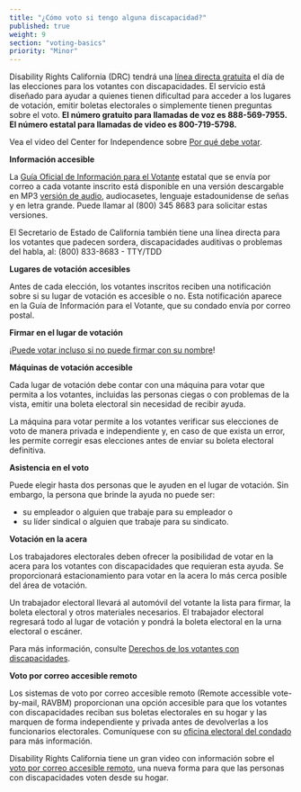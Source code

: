 ```yaml
---
title: "¿Cómo voto si tengo alguna discapacidad?"
published: true
weight: 9
section: "voting-basics"
priority: "Minor"
---
```


Disability Rights California (DRC) tendrá una [línea directa gratuita](https://www.disabilityrightsca.org/resources/voting) el día de las elecciones para los votantes con discapacidades. El servicio está diseñado para ayudar a quienes tienen dificultad para acceder a los lugares de votación, emitir boletas electorales o simplemente tienen preguntas sobre el voto. **El número gratuito para llamadas de voz es 888-569-7955. El número estatal para llamadas de video es 800-719-5798.**  

Vea el video del Center for Independence sobre [Por qué debe votar](https://www.youtube.com/watch?v=FIX1KFGIhvQ&t=2s).

**Información accesible**  

La [Guía Oficial de Información para el Votante](https://vig.cdn.sos.ca.gov/2020/primary/es/pdf/complete-vig.pdf) estatal que se envía por correo a cada votante inscrito está disponible en una versión descargable en MP3 [versión de audio](http://www.sos.ca.gov/elections/voting-resources/voters-disabilities/), audiocasetes, lenguaje estadounidense de señas y en letra grande. Puede llamar al (800) 345 8683 para solicitar estas versiones. 

El Secretario de Estado de California también tiene una línea directa para los votantes que padecen sordera, discapacidades auditivas o problemas del habla, al: (800) 833-8683 - TTY/TDD  

**Lugares de votación accesibles**  

Antes de cada elección, los votantes inscritos reciben una notificación sobre si su lugar de votación es accesible o no. Esta notificación aparece en la Guía de Información para el Votante, que su condado envía por correo postal. 

**Firmar en el lugar de votación**  

¡[Puede votar incluso si no puede firmar con su nombre](https://www.disabilityrightsca.org/publications/you-can-vote-even-if-you-cant-sign-your-name)! 

**Máquinas de votación accesible**  

Cada lugar de votación debe contar con una máquina para votar que permita a los votantes, incluidas las personas ciegas o con problemas de la vista, emitir una boleta electoral sin necesidad de recibir ayuda. 

La máquina para votar permite a los votantes verificar sus elecciones de voto de manera privada e independiente y, en caso de que exista un error, les permite corregir esas elecciones antes de enviar su boleta electoral definitiva. 

**Asistencia en el voto**  

Puede elegir hasta dos personas que le ayuden en el lugar de votación. Sin embargo, la persona que brinde la ayuda no puede ser:  
- su empleador o alguien que trabaje para su empleador o  
- su líder sindical o alguien que trabaje para su sindicato. 

**Votación en la acera**  

Los trabajadores electorales deben ofrecer la posibilidad de votar en la acera para los votantes con discapacidades que requieran esta ayuda. Se proporcionará estacionamiento para votar en la acera lo más cerca posible del área de votación. 

Un trabajador electoral llevará al automóvil del votante la lista para firmar, la boleta electoral y otros materiales necesarios.  El trabajador electoral regresará todo al lugar de votación y pondrá la boleta electoral en la urna electoral o escáner. 

Para más información, consulte [Derechos de los votantes con discapacidades](#menu-item-derechos-de-los-votantes-con-discapacidades). 

**Voto por correo accesible remoto**  

Los sistemas de voto por correo accesible remoto (Remote accessible vote-by-mail, RAVBM) proporcionan una opción accesible para que los votantes con discapacidades reciban sus boletas electorales en su hogar y las marquen de forma independiente y privada antes de devolverlas a los funcionarios electorales. Comuníquese con su [oficina electoral del condado](#section-election-office-contact) para más información. 

Disability Rights California tiene un gran video con información sobre el [voto por correo accesible remoto](https://youtu.be/54-Xbg5Nbg4), una nueva forma para que las personas con discapacidades voten desde su hogar. 
 
